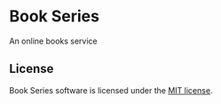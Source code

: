 # Book Series

An online books service

## License

Book Series software is licensed under the [MIT license](https://opensource.org/licenses/MIT).
